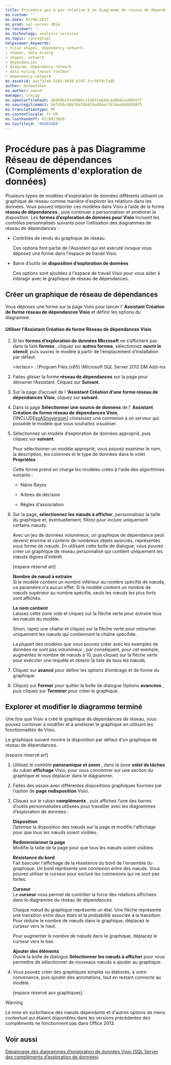 ```yaml
---
title: Procédure pas à pas relative à un diagramme de réseau de dépendances (compléments d’exploration de données) | Microsoft Docs
ms.custom: ''
ms.date: 03/06/2017
ms.prod: sql-server-2014
ms.reviewer: ''
ms.technology: analysis-services
ms.topic: conceptual
helpviewer_keywords:
- Visio shapes, dependency network
- shapes, data mining
- shapes, network
- dependencies
- diagram, dependency network
- data mining layout toolbar
- dependency network
ms.assetid: aac732a8-5262-4649-b7d7-3ccf6f9cfa8b
author: minewiskan
ms.author: owend
manager: craigg
ms.openlocfilehash: db069b243a0d06c142651ab4dcadd68e1e06657f
ms.sourcegitcommit: b87d36c46b39af8b929ad94ec707dee8800950f5
ms.translationtype: MT
ms.contentlocale: fr-FR
ms.lasthandoff: 02/08/2020
ms.locfileid: "66081968"
---
```

# <a name="dependency-network-diagram-walkthrough-data-mining-add-ins"></a>Procédure pas à pas Diagramme Réseau de dépendances (Compléments d'exploration de données)
  Plusieurs types de modèles d'exploration de données différents utilisent un graphique de réseau comme manière d'explorer les relations dans les données. Vous pouvez importer ces modèles dans Visio à l’aide de la forme **réseau de dépendances** , puis continuer à personnaliser et améliorer la disposition. Les **formes d’exploration de données pour Visio** incluent les contrôles personnalisés suivants pour l’utilisation des diagrammes de réseau de dépendances :  
  
-   Contrôles de rendu du graphique de réseau  
  
     Ces options font partie de l'Assistant qui est exécuté lorsque vous déposez une forme dans l'espace de travail Visio.  
  
-   Barre d’outils de **disposition d’exploration de données**  
  
     Ces options sont ajoutées à l'espace de travail Visio pour vous aider à interagir avec le graphique de réseau de dépendances.  
  
## <a name="build-a-dependency-network-graph"></a>Créer un graphique de réseau de dépendances  
 Vous déposez une forme sur la page Visio pour lancer l' **Assistant Création de forme réseau de dépendances Visio** et définir les options du diagramme.  
  
#### <a name="use-the-dependency-net-visio-shape-wizard"></a>Utiliser l'Assistant Création de forme Réseau de dépendances Visio  
  
1.  Si les **formes d’exploration de données Microsoft** ne s’affichent pas dans la liste **formes** , cliquez sur **autres formes**, sélectionnez **ouvrir le stencil**, puis ouvrez le modèle à partir de l’emplacement d’installation par défaut.  
  
     \<lecteur> : \Program Files (x85) \Microsoft SQL Server 2012 DM Add-ins  
  
2.  Faites glisser la forme **réseau de dépendances** sur la page pour démarrer l’Assistant. Cliquez sur **Suivant**.  
  
3.  Sur la page d’accueil de l **'Assistant Création d’une forme réseau de dépendances Visio**, cliquez sur **suivant**.  
  
4.  Dans la page **Sélectionner une source de données** de l' **Assistant Création de forme réseau de dépendances Visio**, [!INCLUDE[ssASnoversion](../includes/ssasnoversion-md.md)] choisissez une connexion à un serveur qui possède le modèle que vous souhaitez visualiser.  
  
5.  Sélectionnez un modèle d’exploration de données approprié, puis cliquez sur **suivant**.  
  
     Pour sélectionner un modèle approprié, vous pouvez examiner le nom, la description, les colonnes et le type de données dans le volet **Propriétés** .  
  
     Cette forme prend en charge les modèles créés à l'aide des algorithmes suivants :  
  
    -   Naïve Bayes  
  
    -   Arbres de décision  
  
    -   Règles d'association  
  
6.  Sur la page, **sélectionnez les nœuds à afficher**, personnalisez la taille du graphique et, éventuellement, filtrez pour inclure uniquement certains nœuds.  
  
     Avec un jeu de données volumineux, un graphique de dépendance peut devenir énorme et contenir de nombreux objets associés, représentés sous forme de *nœuds*. En utilisant cette boîte de dialogue, vous pouvez créer un graphique de réseau personnalisé qui contient uniquement les nœuds dignes d'intérêt.  
  
     [espace réservé art]  
  
     **Nombre de nœud à extraire**  
     Si le modèle contient un nombre inférieur au nombre spécifié de nœuds, ce paramètre n'a aucun effet. Si le modèle contient un nombre de nœuds supérieur au nombre spécifié, seuls les nœuds les plus forts sont affichés.  
  
     **Le nom contient**  
     Laissez cette zone vide et cliquez sur la flèche verte pour extraire tous les nœuds du modèle.  
  
     Sinon, tapez une chaîne et cliquez sur la flèche verte pour retourner uniquement les nœuds qui contiennent la chaîne spécifiée.  
  
     La plupart des modèles que vous pouvez créer avec les exemples de données ne sont pas volumineux ; par conséquent, pour cet exemple, augmentez le nombre de nœuds à 10, puis cliquez sur la flèche verte pour exécuter une requête et obtenir la liste de tous les nœuds.  
  
7.  Cliquez sur **avancé** pour définir les options d’ombrage et de forme du graphique.  
  
8.  Cliquez sur **Fermer** pour quitter la boîte de dialogue Options **avancées** , puis cliquez sur **Terminer** pour créer le graphique.  
  
## <a name="explore-and-modify-the-finished-diagram"></a>Explorer et modifier le diagramme terminé  
 Une fois que Visio a créé le graphique de dépendances de réseau, vous pouvez continuer à modifier et à améliorer le graphique en utilisant les fonctionnalités de Visio.  
  
 Le graphique suivant montre la disposition par défaut d'un graphique de réseau de dépendances.  
  
 [espace réservé art]  
  
1.  Utilisez le contrôle **panoramique et zoom** , dans la zone **volet de tâches** du ruban **affichage** Visio, pour vous concentrer sur une section du graphique et vous déplacer dans le diagramme.  
  
2.  Faites des essais avec différentes dispositions graphiques fournies par l’option de **page redisposition** Visio.  
  
3.  Cliquez sur le ruban **compléments** , puis affichez l’une des barres d’outils personnalisées utilisées pour travailler avec les diagrammes d’exploration de données :  
  
     **Disposition**  
     Optimise la disposition des nœuds sur la page et modifie l'affichage pour que tous les nœuds soient visibles.  
  
     **Redimensionner la page**  
     Modifie la taille de la page pour que tous les nœuds soient visibles.  
  
     **Résistance du bord**  
     Fait basculer l'affichage de la résistance du bord de l'ensemble du graphique. Un bord représente une connexion entre des nœuds. Vous pouvez utiliser le curseur pour exclure les connexions qui ne sont pas fortes.  
  
     **Curseur**  
     Le **curseur** vous permet de contrôler la force des relations affichées dans le diagramme du réseau de dépendances.  
  
     Chaque nœud du graphique représente un état. Une flèche représente une transition entre deux états et la probabilité associée à la transition. Pour réduire le nombre de nœuds dans le graphique, déplacez le curseur vers le haut.  
  
     Pour augmenter le nombre de nœuds dans le graphique, déplacez le curseur vers le bas.  
  
     **Ajouter des éléments**  
     Ouvre la boîte de dialogue **Sélectionner les nœuds à afficher** pour vous permettre de sélectionner de nouveaux nœuds à ajouter au graphique.  
  
4.  Vous pouvez créer des graphiques simples ou élaborés, à votre convenance, puis ajouter des annotations, tout en restant connecté au modèle.  
  
     [espace réservé aux graphiques]  
  
> [!WARNING]  
>  La mise en surbrillance des nœuds dépendants et d'autres options de menu contextuel qui étaient disponibles dans les versions précédentes des compléments ne fonctionnent pas dans Office 2013.  
  
## <a name="see-also"></a>Voir aussi  
 [Dépannage des diagrammes d’exploration de données Visio &#40;SQL Server des compléments d’exploration de données&#41;](troubleshooting-visio-data-mining-diagrams-sql-server-data-mining-add-ins.md)  
  
  
